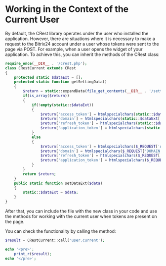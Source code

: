 # Working in the Context of the Current User

By default, the CRest library operates under the user who installed the application. However, there are situations where it is necessary to make a request to the Bitrix24 account under a user whose tokens were sent to the page via POST. For example, when a user opens the widget of your application. To achieve this, you can inherit the methods of the CRest class:

```php
require_once(__DIR__ . '/crest.php');
class CRestCurrent extends CRest
{
    protected static $dataExt = [];
    protected static function getSettingData()
    {
        $return = static::expandData(file_get_contents(__DIR__ . '/settings.json'));
        if(is_array($return))
        {
            if(!empty(static::$dataExt))
            {
                $return['access_token'] = htmlspecialchars(static::$dataExt['AUTH_ID']);
                $return['domain'] = htmlspecialchars(static::$dataExt['DOMAIN']);
                $return['refresh_token'] = htmlspecialchars(static::$dataExt['REFRESH_ID']);
                $return['application_token'] = htmlspecialchars(static::$dataExt['APP_SID']);
            }
            else
            {
                $return['access_token'] = htmlspecialchars($_REQUEST['AUTH_ID']);
                $return['domain'] = htmlspecialchars($_REQUEST['DOMAIN']);
                $return['refresh_token'] = htmlspecialchars($_REQUEST['REFRESH_ID']);
                $return['application_token'] = htmlspecialchars($_REQUEST['APP_SID']);
            }
        }
        return $return;
    }
    public static function setDataExt($data)
    {
        static::$dataExt = $data;
    }
}
```

After that, you can include the file with the new class in your code and use the methods for working with the current user when tokens are present on the page.

You can check the functionality by calling the method:

```php
$result = CRestCurrent::call('user.current');

echo '<pre>';
    print_r($result);
echo '</pre>';
```